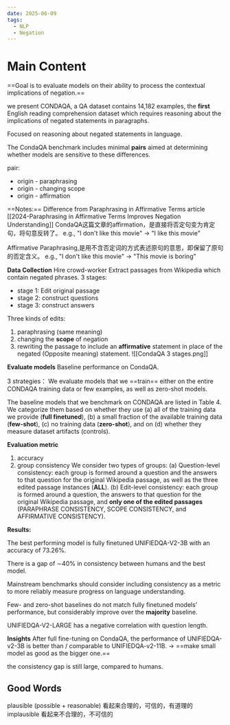 ```yaml
---
date: 2025-06-09
tags:
  - NLP
  - Negation
---
```

# Main Content

==Goal is to evaluate models on their ability to process the contextual implications of negation.==

we present CONDAQA, a QA dataset contains 14,182 examples,  the **first** English reading comprehension dataset which requires reasoning about the implications of negated statements in paragraphs.

Focused on reasoning about negated statements in language.

The CondaQA benchmark includes minimal **pairs** aimed at determining whether models are sensitive to these differences.

pair: 
- origin - paraphrasing
- origin - changing scope
- origin - affirmation

==Notes:== Difference from Paraphrasing in Affirmative Terms article [[2024-Paraphrasing in Affirmative Terms Improves Negation Understanding]] 
CondaQA这篇文章的affirmation，是直接将否定句变为肯定句，将句意反转了。
	e.g., "I don't like this movie" -> "I like this movie"

Affirmative Paraphrasing,是用不含否定词的方式表述原句的意思，即保留了原句的否定含义。
	e.g., "I don't like this movie" -> "This movie is boring"


**Data Collection**
Hire crowd-worker
Extract passages from Wikipedia which contain negated phrases.
3 stages:
- stage 1: Edit original passage
- stage 2: construct questions 
- stage 3: construct answers

Three kinds of edits:
1) paraphrasing (same meaning)
2) changing the **scope** of negation
3) rewriting the passage to include an **affirmative** statement in place of the negated (Opposite meaning)
statement.
![[CondaQA 3 stages.png]]


**Evaluate models**
Baseline performance on CondaQA.

3 strategies：
 We evaluate models that we ==train== either on the entire CONDAQA training data or few examples, as well as zero-shot models. 

 The baseline models that we benchmark on CONDAQA are listed in Table 4. We categorize them based on whether they use (a) all of the training data we provide (**full finetuned**), (b) a small fraction of the available training data (**few-shot**), (c) no training data (**zero-shot**), and on (d) whether they measure dataset artifacts (controls).


**Evaluation metric**
1) accuracy
2) group consistency
	We consider two types of groups:
		   (a) Question-level consistency: each group is formed around a question and the answers to that question for the original Wikipedia passage, as well as the three edited passage instances (**ALL**).
		   (b) Edit-level consistency: each group is formed around a question, the answers to that question for the original Wikipedia passage, and **only one of the edited passages** (PARAPHRASE CONSISTENCY, SCOPE CONSISTENCY, and AFFIRMATIVE CONSISTENCY).


**Results:**

The best performing model is fully finetuned UNIFIEDQA-V2-3B with an accuracy of 73.26%.

There is a gap of ∼40% in consistency between humans and the best model.

Mainstream benchmarks should consider including consistency as a metric to more reliably measure progress on language understanding.

Few- and zero-shot baselines do not match fully finetuned models’ performance, but considerably improve over the **majority** baseline.

UNIFIEDQA-V2-LARGE has a negative correlation with question length.


**Insights**
After full fine-tuning on CondaQA, the performance of UNIFIEDQA-v2-3B is better than /  comparable to UNIFIEDQA-v2-11B.  ->  ==make small model as good as the bigger one.==

the consistency gap is still large, compared to humans.




## Good Words

plausible 
	(possible + reasonable)  看起来合理的，可信的，有道理的
implausible
	看起来不合理的，不可信的
